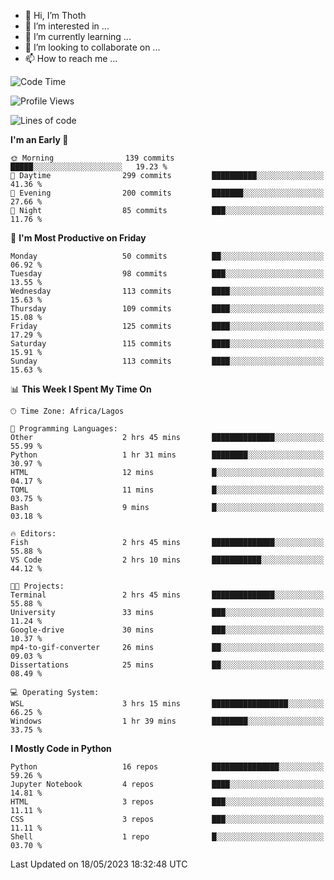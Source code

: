 <!---
thoth2357/thoth2357 is a ✨ special ✨ repository because its `README.md` (this file) appears on your GitHub profile.
You can click the Preview link to take a look at your changes.
--->

- 👋 Hi, I’m Thoth
- 👀 I’m interested in ...
- 🌱 I’m currently learning ...
- 💞️ I’m looking to collaborate on ...
- 📫 How to reach me ...




<!--START_SECTION:waka-->
![Code Time](http://img.shields.io/badge/Code%20Time-2%2C067%20hrs%2033%20mins-blue)

![Profile Views](http://img.shields.io/badge/Profile%20Views-0-blue)

![Lines of code](https://img.shields.io/badge/From%20Hello%20World%20I%27ve%20Written-29.1%20million%20lines%20of%20code-blue)

**I'm an Early 🐤** 

```text
🌞 Morning                139 commits         █████░░░░░░░░░░░░░░░░░░░░   19.23 % 
🌆 Daytime                299 commits         ██████████░░░░░░░░░░░░░░░   41.36 % 
🌃 Evening                200 commits         ███████░░░░░░░░░░░░░░░░░░   27.66 % 
🌙 Night                  85 commits          ███░░░░░░░░░░░░░░░░░░░░░░   11.76 % 
```
📅 **I'm Most Productive on Friday** 

```text
Monday                   50 commits          ██░░░░░░░░░░░░░░░░░░░░░░░   06.92 % 
Tuesday                  98 commits          ███░░░░░░░░░░░░░░░░░░░░░░   13.55 % 
Wednesday                113 commits         ████░░░░░░░░░░░░░░░░░░░░░   15.63 % 
Thursday                 109 commits         ████░░░░░░░░░░░░░░░░░░░░░   15.08 % 
Friday                   125 commits         ████░░░░░░░░░░░░░░░░░░░░░   17.29 % 
Saturday                 115 commits         ████░░░░░░░░░░░░░░░░░░░░░   15.91 % 
Sunday                   113 commits         ████░░░░░░░░░░░░░░░░░░░░░   15.63 % 
```


📊 **This Week I Spent My Time On** 

```text
🕑︎ Time Zone: Africa/Lagos

💬 Programming Languages: 
Other                    2 hrs 45 mins       ██████████████░░░░░░░░░░░   55.99 % 
Python                   1 hr 31 mins        ████████░░░░░░░░░░░░░░░░░   30.97 % 
HTML                     12 mins             █░░░░░░░░░░░░░░░░░░░░░░░░   04.17 % 
TOML                     11 mins             █░░░░░░░░░░░░░░░░░░░░░░░░   03.75 % 
Bash                     9 mins              █░░░░░░░░░░░░░░░░░░░░░░░░   03.18 % 

🔥 Editors: 
Fish                     2 hrs 45 mins       ██████████████░░░░░░░░░░░   55.88 % 
VS Code                  2 hrs 10 mins       ███████████░░░░░░░░░░░░░░   44.12 % 

🐱‍💻 Projects: 
Terminal                 2 hrs 45 mins       ██████████████░░░░░░░░░░░   55.88 % 
University               33 mins             ███░░░░░░░░░░░░░░░░░░░░░░   11.24 % 
Google-drive             30 mins             ███░░░░░░░░░░░░░░░░░░░░░░   10.37 % 
mp4-to-gif-converter     26 mins             ██░░░░░░░░░░░░░░░░░░░░░░░   09.03 % 
Dissertations            25 mins             ██░░░░░░░░░░░░░░░░░░░░░░░   08.49 % 

💻 Operating System: 
WSL                      3 hrs 15 mins       █████████████████░░░░░░░░   66.25 % 
Windows                  1 hr 39 mins        ████████░░░░░░░░░░░░░░░░░   33.75 % 
```

**I Mostly Code in Python** 

```text
Python                   16 repos            ███████████████░░░░░░░░░░   59.26 % 
Jupyter Notebook         4 repos             ████░░░░░░░░░░░░░░░░░░░░░   14.81 % 
HTML                     3 repos             ███░░░░░░░░░░░░░░░░░░░░░░   11.11 % 
CSS                      3 repos             ███░░░░░░░░░░░░░░░░░░░░░░   11.11 % 
Shell                    1 repo              █░░░░░░░░░░░░░░░░░░░░░░░░   03.70 % 
```




 Last Updated on 18/05/2023 18:32:48 UTC
<!--END_SECTION:waka-->
<!--![](http://github-profile-summary-cards.vercel.app/api/cards/profile-details?username=thoth2357&theme=2077)

![](http://github-profile-summary-cards.vercel.app/api/cards/stats?username=thoth2357&theme=2077)![](http://github-profile-summary-cards.vercel.app/api/cards/productive-time?username=thoth2357&theme=2077&utcOffset=8) -->
